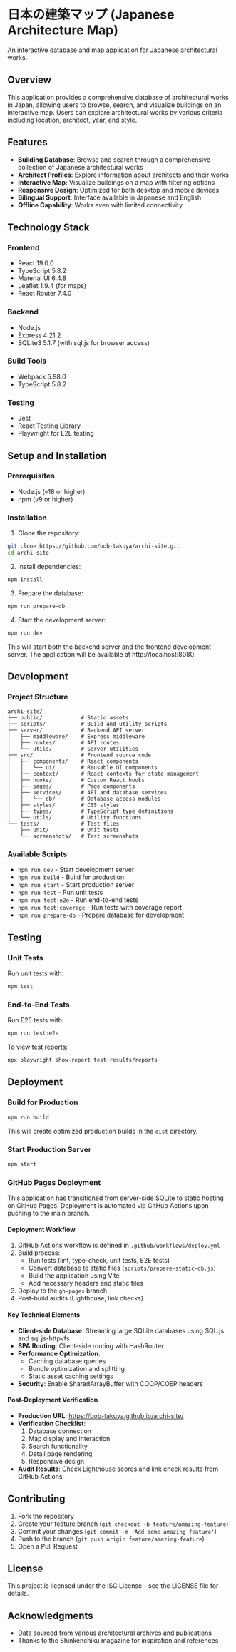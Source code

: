 # 日本の建築マップ (Japanese Architecture Map)

An interactive database and map application for Japanese architectural works.

## Overview

This application provides a comprehensive database of architectural works in Japan, allowing users to browse, search, and visualize buildings on an interactive map. Users can explore architectural works by various criteria including location, architect, year, and style.

## Features

- **Building Database**: Browse and search through a comprehensive collection of Japanese architectural works
- **Architect Profiles**: Explore information about architects and their works
- **Interactive Map**: Visualize buildings on a map with filtering options
- **Responsive Design**: Optimized for both desktop and mobile devices
- **Bilingual Support**: Interface available in Japanese and English
- **Offline Capability**: Works even with limited connectivity

## Technology Stack

### Frontend
- React 19.0.0
- TypeScript 5.8.2
- Material UI 6.4.8
- Leaflet 1.9.4 (for maps)
- React Router 7.4.0

### Backend
- Node.js
- Express 4.21.2
- SQLite3 5.1.7 (with sql.js for browser access)

### Build Tools
- Webpack 5.98.0
- TypeScript 5.8.2

### Testing
- Jest
- React Testing Library
- Playwright for E2E testing

## Setup and Installation

### Prerequisites
- Node.js (v18 or higher)
- npm (v9 or higher)

### Installation

1. Clone the repository:
```bash
git clone https://github.com/bob-takuya/archi-site.git
cd archi-site
```

2. Install dependencies:
```bash
npm install
```

3. Prepare the database:
```bash
npm run prepare-db
```

4. Start the development server:
```bash
npm run dev
```

This will start both the backend server and the frontend development server. The application will be available at http://localhost:8080.

## Development

### Project Structure

```
archi-site/
├── public/            # Static assets
├── scripts/           # Build and utility scripts
├── server/            # Backend API server
│   ├── middleware/    # Express middleware
│   ├── routes/        # API routes
│   └── utils/         # Server utilities
├── src/               # Frontend source code
│   ├── components/    # React components
│   │   └── ui/        # Reusable UI components
│   ├── context/       # React contexts for state management
│   ├── hooks/         # Custom React hooks
│   ├── pages/         # Page components
│   ├── services/      # API and database services
│   │   └── db/        # Database access modules
│   ├── styles/        # CSS styles
│   ├── types/         # TypeScript type definitions
│   └── utils/         # Utility functions
└── tests/             # Test files
    ├── unit/          # Unit tests
    └── screenshots/   # Test screenshots
```

### Available Scripts

- `npm run dev` - Start development server
- `npm run build` - Build for production
- `npm run start` - Start production server
- `npm run test` - Run unit tests
- `npm run test:e2e` - Run end-to-end tests
- `npm run test:coverage` - Run tests with coverage report
- `npm run prepare-db` - Prepare database for development

## Testing

### Unit Tests

Run unit tests with:

```bash
npm test
```

### End-to-End Tests

Run E2E tests with:

```bash
npm run test:e2e
```

To view test reports:

```bash
npx playwright show-report test-results/reports
```

## Deployment

### Build for Production

```bash
npm run build
```

This will create optimized production builds in the `dist` directory.

### Start Production Server

```bash
npm start
```

### GitHub Pages Deployment

This application has transitioned from server-side SQLite to static hosting on GitHub Pages. Deployment is automated via GitHub Actions upon pushing to the main branch.

#### Deployment Workflow

1. GitHub Actions workflow is defined in `.github/workflows/deploy.yml`
2. Build process:
   - Run tests (lint, type-check, unit tests, E2E tests)
   - Convert database to static files (`scripts/prepare-static-db.js`)
   - Build the application using Vite
   - Add necessary headers and static files
3. Deploy to the `gh-pages` branch
4. Post-build audits (Lighthouse, link checks)

#### Key Technical Elements

- **Client-side Database**: Streaming large SQLite databases using SQL.js and sql.js-httpvfs
- **SPA Routing**: Client-side routing with HashRouter
- **Performance Optimization**:
  - Caching database queries
  - Bundle optimization and splitting
  - Static asset caching settings
- **Security**: Enable SharedArrayBuffer with COOP/COEP headers

#### Post-Deployment Verification

- **Production URL**: https://bob-takuya.github.io/archi-site/
- **Verification Checklist**:
  1. Database connection
  2. Map display and interaction
  3. Search functionality
  4. Detail page rendering
  5. Responsive design
- **Audit Results**: Check Lighthouse scores and link check results from GitHub Actions

## Contributing

1. Fork the repository
2. Create your feature branch (`git checkout -b feature/amazing-feature`)
3. Commit your changes (`git commit -m 'Add some amazing feature'`)
4. Push to the branch (`git push origin feature/amazing-feature`)
5. Open a Pull Request

## License

This project is licensed under the ISC License - see the LICENSE file for details.

## Acknowledgments

- Data sourced from various architectural archives and publications
- Thanks to the Shinkenchiku magazine for inspiration and references